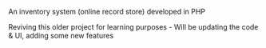 An inventory system (online record store) developed in PHP

Reviving this older project for learning purposes - Will be updating the code & UI, adding some new features